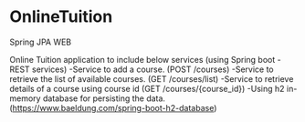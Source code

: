 # OnlineTuition
Spring JPA WEB

Online Tuition application to include below services (using Spring boot - REST services)
-Service to add a course. (POST /courses)
-Service to retrieve the list of available courses. (GET /courses/list)
-Service to retrieve details of a course using course id (GET /courses/{course_id})
-Using h2 in-memory database for persisting the data. (https://www.baeldung.com/spring-boot-h2-database) 
